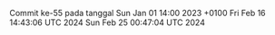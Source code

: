 Commit ke-55 pada tanggal Sun Jan 01 14:00 2023 +0100
Fri Feb 16 14:43:06 UTC 2024
Sun Feb 25 00:47:04 UTC 2024
